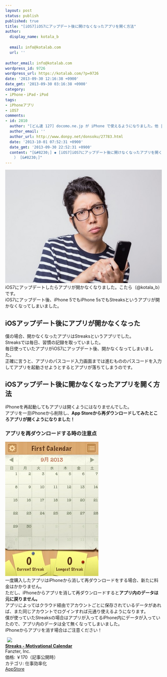 ```yaml
---
layout: post
status: publish
published: true
title: "[iOS7]iOS7にアップデート後に開けなくなったアプリを開く方法"
author:
  display_name: kotala_b

  email: info@kotalab.com
  url: ''

author_email: info@kotalab.com
wordpress_id: 9726
wordpress_url: https://kotalab.com/?p=9726
date: '2013-09-30 12:16:38 +0900'
date_gmt: '2013-09-30 03:16:38 +0900'
category:
- iPhone・iPad・iPod
tags:
- iPhoneアプリ
- iOS7
comments:
- id: 2810
  author: "[どん速 127] docomo.ne.jp が iPhone で使えるようになりました。他 | 覚醒する @CDiP"
  author_email: ''
  author_url: http://www.donpy.net/donsoku/27783.html
  date: '2013-10-01 07:52:31 +0900'
  date_gmt: '2013-09-30 22:52:31 +0900'
  content: "[&#8230;] ◆ [iOS7]iOS7にアップデート後に開けなくなったアプリを開く方法 （ via kotala&#8217;s note
    ） [&#8230;]"
---
```

<p><img src="/wp-content/uploads/ios7appbug_130930_01-546x364.jpg" alt="ios7appbug_130930_01" width="546" height="364" class="alignnone size-large wp-image-9728" /><br />
iOS7にアップデートしたらアプリが開かなくなりました。こたら（@kotala_b）です。<br />
iOS7にアップデート後、iPhone 5でもiPhone 5sでもStreaksというアプリが開かなくなってしまいました。<br />
</p>
<!--more-->
<h2>iOSアップデート後にアプリが開かなくなった</h2>
<p>僕の場合、開かなくなったアプリはStreaksというアプリでした。<br />
Streaksでは毎日、習慣の記録を取っていました。<br />
毎日使っていたアプリがiOS7にアップデート後、開かなくなってしまいました。<br />
正確に言うと、アプリのパスコード入力画面までは進むもののパスコードを入力してアプリを起動させようとするとアプリが落ちてしまうのです。</p>
<h2>iOSアップデート後に開かなくなったアプリを開く方法</h2>
<p>iPhoneを再起動してもアプリは開くようにはなりませんでした。<br />
アプリを一旦iPhoneから削除し、<strong>App Storeから再ダウンロードしてみたところアプリが開くようになりました！</strong></p>
<h3>アプリを再ダウンロードする時の注意点</h3>
<p><img src="/wp-content/uploads/ios7appbug_130930-300x431.jpg" alt="ios7appbug_130930" width="300" height="431" class="alignnone size-medium wp-image-9727" /><br />
一度購入したアプリはiPhoneから消して再ダウンロードをする場合、新たに料金はかかりません。<br />
ただし、iPhoneからアプリを消して再ダウンロードすると<strong>アプリ内のデータは元に戻りません。</strong><br />
アプリによってはクラウド経由でアカウントごとに保存されているデータがあれば、また同じアカウントでログインすれば元通り使えるようになります。<br />
僕が使っていたStreaksの場合はアプリが入ってるiPhone内にデータが入っていたので、アプリ内のデータは全て無くなってしまいました。<br />
iPhoneからアプリを消す場合はご注意ください！</p>
<div class="applink">
<div class="applinkimg"><a href="https://itunes.apple.com/jp/app/streaks-motivational-calendar/id345184462?mt=8&uo=4&at=10l4yU" rel="nofollow" target="_blank"><img hspace="6" src="http://a1719.phobos.apple.com/us/r30/Purple/v4/6e/a0/43/6ea04374-b994-f13e-5f51-adf0c881b56d/Icon-Small-50.png" width="80" /></a></div>
<div class="applinktext">
<div class="applinktitle"><strong><a href="https://itunes.apple.com/jp/app/streaks-motivational-calendar/id345184462?mt=8&uo=4&at=10l4yU" rel="nofollow" target="_blank">Streaks - Motivational Calendar</a></strong></div>
<div class="applinkinfo">Fanzter, Inc.</div>
<div class="applinkinfo">価格: &#65509;170（記事公開時）</div>
<div class="applinkinfo">カテゴリ: 仕事効率化</div>
</div>
<div class="clear"></div>
<div class="appstorelink"><a href="https://itunes.apple.com/jp/app/streaks-motivational-calendar/id345184462?mt=8&uo=4&at=10l4yU" rel="nofollow" target="_blank">AppStore</a></div>
</div>
